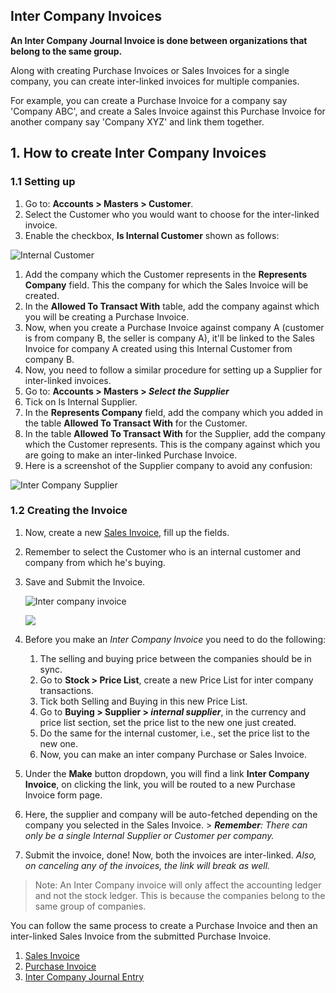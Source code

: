 ## Inter Company Invoices

**An Inter Company Journal Invoice is done between organizations that belong to the same group.**

Along with creating Purchase Invoices or Sales Invoices for a single company, you can create inter-linked invoices for multiple companies.

For example, you can create a Purchase Invoice for a company say 'Company ABC', and create a Sales Invoice against this Purchase Invoice for another company say 'Company XYZ' and link them together.

## 1\. How to create Inter Company Invoices

### 1.1 Setting up

1.  Go to: **Accounts > Masters > Customer**.
2.  Select the Customer who you would want to choose for the inter-linked invoice.
3.  Enable the checkbox, **Is Internal Customer** shown as follows:

![Internal Customer](https://docs.erpnext.com/files/inter-company-customer.png)

1.  Add the company which the Customer represents in the **Represents Company** field. This the company for which the Sales Invoice will be created.
2.  In the **Allowed To Transact With** table, add the company against which you will be creating a Purchase Invoice.
3.  Now, when you create a Purchase Invoice against company A (customer is from company B, the seller is company A), it'll be linked to the Sales Invoice for company A created using this Internal Customer from company B.
4.  Now, you need to follow a similar procedure for setting up a Supplier for inter-linked invoices.
5.  Go to: **Accounts > Masters > _Select the Supplier_**
6.  Tick on Is Internal Supplier.
7.  In the **Represents Company** field, add the company which you added in the table **Allowed To Transact With** for the Customer.
8.  In the table **Allowed To Transact With** for the Supplier, add the company which the Customer represents. This is the company against which you are going to make an inter-linked Purchase Invoice.
9.  Here is a screenshot of the Supplier company to avoid any confusion:

![Inter Company Supplier](https://docs.erpnext.com/files/inter-company-supplier.png)

### 1.2 Creating the Invoice

1.  Now, create a new [Sales Invoice](https://docs.erpnext.com/docs/v13/user/manual/en/accounts/sales-invoice), fill up the fields.
2.  Remember to select the Customer who is an internal customer and company from which he's buying.
3.  Save and Submit the Invoice.
    
    ![Inter company invoice](https://docs.erpnext.com/files/make-inter-company-invoice.png)
    
    ![](https://docs.erpnext.com/docs/v13/assets/img/accounts/)
    
4.  Before you make an _Inter Company Invoice_ you need to do the following:
    
    1.  The selling and buying price between the companies should be in sync.
    2.  Go to **Stock > Price List**, create a new Price List for inter company transactions.
    3.  Tick both Selling and Buying in this new Price List.
    4.  Go to **Buying > Supplier > _internal supplier_**, in the currency and price list section, set the price list to the new one just created.
    5.  Do the same for the internal customer, i.e., set the price list to the new one.
    6.  Now, you can make an inter company Purchase or Sales Invoice.
5.  Under the **Make** button dropdown, you will find a link **Inter Company Invoice**, on clicking the link, you will be routed to a new Purchase Invoice form page.
6.  Here, the supplier and company will be auto-fetched depending on the company you selected in the Sales Invoice. > **_Remember_**_: There can only be a single Internal Supplier or Customer per company._
7.  Submit the invoice, done! Now, both the invoices are inter-linked. _Also, on canceling any of the invoices, the link will break as well._

> Note: An Inter Company invoice will only affect the accounting ledger and not the stock ledger. This is because the companies belong to the same group of companies.

You can follow the same process to create a Purchase Invoice and then an inter-linked Sales Invoice from the submitted Purchase Invoice.

1.  [Sales Invoice](https://docs.erpnext.com/docs/v13/user/manual/en/accounts/sales-invoice)
2.  [Purchase Invoice](https://docs.erpnext.com/docs/v13/user/manual/en/accounts/purchase-invoice)
3.  [Inter Company Journal Entry](https://docs.erpnext.com/docs/v13/user/manual/en/accounts/inter-company-journal-entry)